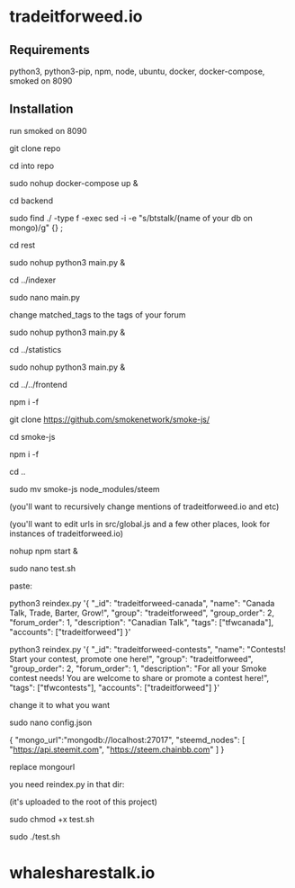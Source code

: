 # tradeitforweed.io

## Requirements

python3, python3-pip, npm, node, ubuntu, docker, docker-compose, smoked on 8090

## Installation

run smoked on 8090

git clone repo

cd into repo

sudo nohup docker-compose up &

cd backend

sudo find ./ -type f -exec sed -i -e "s/btstalk/(name of your db on mongo)/g" {} \;

cd rest

sudo nohup python3 main.py &

cd ../indexer

sudo nano main.py

change matched_tags to the tags of your forum

sudo nohup python3 main.py &

cd ../statistics

sudo nohup python3 main.py &

cd ../../frontend

npm i -f

git clone https://github.com/smokenetwork/smoke-js/

cd smoke-js

npm i -f

cd ..

sudo mv smoke-js node_modules/steem

(you'll want to recursively change mentions of tradeitforweed.io and etc)

(you'll want to edit urls in src/global.js and a few other places, look for instances of tradeitforweed.io)

nohup npm start &

sudo nano test.sh

paste:



  python3 reindex.py '{
    "_id": "tradeitforweed-canada",
    "name": "Canada Talk, Trade, Barter, Grow!",
    "group": "tradeitforweed",
    "group_order": 2,
    "forum_order": 1,
    "description": "Canadian Talk",
    "tags": ["tfwcanada"],
    "accounts": ["tradeitforweed"]
  }'



  python3 reindex.py '{
    "_id": "tradeitforweed-contests",
    "name": "Contests! Start your contest, promote one here!",
    "group": "tradeitforweed",
    "group_order": 2,
    "forum_order": 1,
    "description": "For all your Smoke contest needs! You are welcome to share or promote a contest here!",
    "tags": ["tfwcontests"],
    "accounts": ["tradeitforweed"]
  }'


change it to what you want

sudo nano config.json

{
  "mongo_url":"mongodb://localhost:27017",
 "steemd_nodes": [        "https://api.steemit.com",
        "https://steem.chainbb.com"
  ]
}
        
        
replace mongourl

you need reindex.py in that dir:

(it's uploaded to the root of this project)

sudo chmod +x test.sh

sudo ./test.sh
# whalesharestalk.io
